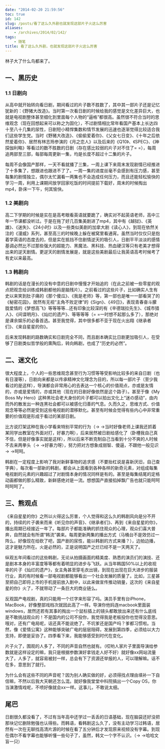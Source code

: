 ```yaml
---
date: "2014-02-20 21:59:56"
toc: true
id: 142
slug: /posts/看了这么久外剧也就发现这部片子火这么厉害
aliases:
    - /archives/2014/02/142/
tags:
    - 随笔
title: 看了这么久外剧，也就发现这部片子火这么厉害
---
```


林子大了什么鸟都来了。

## 一、黑历史

### 1.1 日剧向 

从高中就开始转向看日剧，期间看过的片子数不胜数了，其中其一部片子还是记忆犹新的：《野猪大改造》。当时第一次看日剧的时候给我的感觉是文化差异巨大，也就是电视剧整体甚至细化到里面每个人物的“逼格”都很高。虽然很不符合当时的思维观念（现在回想起来可以称之为固化），不过剧情相比常年看国产基本上长达四十至八十几集的尿性，日剧短小精悍集数和情节发展的迅速也逐渐觉得比较适合我们这些学生党。当时《野猪大改造》、《偷偷爱着你》、《父女七日变》、《十年之后依然爱着你》、居然有林志玲参演的《月之恋人》以及后来的《Q10》、《SPEC》、《神探伽利略》等看过的数不胜数的日剧（存在感比较弱的片子对不住了= =），每周追两部至三部，每部每周更新一集，均是长度不超过十二集的片子。

每周不会像国产那样，一天不看就播了三集，一周上课下来周末发现剧情已经推进了十多集了，想跟进也跟进不了了。一周一集的进度丝毫不会感到有压力感，甚至每集的剧情独立，偶尔太忙漏看一两集也不会造成任何压力，而且还能轻松愉快的学习一周，利用上课期间放学回家吃饭的时间提前下载好，周末的时候掏出mp4，卧床一下午，何其愉快。

### 1.2 美剧向

高二下学期的时候是实在是高考眼看英语就要跪了，确实对不起英语老师，高中三年一节课都没听过。于是在拖了好几百集美剧进了mp4，其中有《越狱》、《英雄》、《迷失》、《24小时》以及一些类似美剧的加拿大剧《读心人》，到现在依然关注的《漫威》系列，甚至高三的时候晚上躲在被窝里看通宵。虽然当时仅仅只是抱着学英语的态度去的，但是实在抵挡不住剧情逆天的吸引人，日剧平平淡淡的感情基调必然比不过那些强大的超能力、黑魔法、黑科技、热血硬汉等只有老美才想得出来的逆天剧情。更逆天的剧情发展是，就是这些美剧最后让我英语高考时候考了有史以来最高。

### 1.3 韩剧向

韩剧的话是在漫长的没有中意的日剧中慢慢才开始追的（在此之前被一些零星的观点把观念给训练成韩剧都他妈是脑残片）。之前看过的这些片子，比如确实人生有史以来笑到肚子痛的《那个傻瓜》、《我是老师》等，第一部也是唯一一部看哭了的《秘密花园》，居然有无视“主角不败定律”的《Sign》、《49日》，表现青春奋斗朦胧爱情的《梦想高飞》等等等等…还有印象比较深的有《辛德瑞拉先生》、《城市猎人》、《间谍明月》、《灿烂的遗产》、等等等等（= =一时想不起那么多了），那绝对是课余娱乐的必备首选。甚至我觉得，其中很多都不亚于现在火出翔《继承者们》、《来自星星的你》。

后来发现韩剧的路数确实和日剧完全不同，而且剧本确实比日剧更加吸引人，在受够了日剧类似哲学般的熏陶后，转向韩剧，也成了“历史的必然”。

## 二、迷文化

很大程度上，个人的一些思维观念甚至行为习惯等等受影响比较多的来自日剧（也有日漫等），日剧向来都是以传承精神文化理念为目的，所以每一部片子（至少我看过的是这样），导演都会非常用心的去表达一个核心的价值观点，亦或是友情的，亦或是爱情的，亦或其他（现在的日剧好像依然是这个路子）。甚至于像《My Boss My Hero》这种黑社会老大身份的片子都可以拍出文化上“迷の感动”，由内而外的散发出一种连黑社会都可以被感化归善的气息。久而久之，思维方式、价值观念等等必然是受到这些电视剧的潜移默化。甚至有时候会觉得有些内心中非常重要的价值观是形成于看过的某部日剧。

比方说打架这种在我小学看来特别平常的行为（→ →当时好像老师上课我还抓着某同学出教室在外面对打，好暴力啊），后来居然被日剧给感化了（卧槽我自己真不信，但是好像事实就是这样），所以后来不断克制自己当看到十分不爽的人时候不去来两拳头（→ →好暴力呀），努力把对方想象成弱智、傻逼，不跟他一般见识→ →呵呵。

韩剧在一定程度上影响了我对新鲜事物的追求感（不要抬杠说是喜新厌旧，自己查字典），每次看一部新的韩剧，都会从上面看到各种各样的新奇元素，对组成每集电视剧的元素的兴趣超过了对剧情本身的情况同样是有的。甚至是每集结尾的定格动画都做的那么精致，新鲜感绝对是一流。想想国产直接掐掉飘广告也就只能呵呵呵呵呵了。

## 三、熊观点

《来自星星的你》之所以火得这么厉害，个人觉得和这么久的韩剧风向是分不开的，持续的片子袭来而来《听见你的声音》、《继承者们》、再到《来自星星的你》，播出周期已经接近一年了。每部片子都能准确的抓住观众的心理，观众们喜大普奔，自然就会有所谓“韩流”袭来。每周更新两集的播出方式（马桶台不是效仿过一阵么，好像现在给砍了吧，国产剧的尿性，能以韩剧的方式来播？），边拍边播，这才是魅力所在。火是必然的，正是说明国产之烂已经不是一天两天了。

纵观五年间看过的这些韩剧，无论从拍摄画面的精美度、熟悉的演员们的演技、还是剧本本身的丰富度等等都有着明显的进步与飞跃。从当年韩国50%以上的收视率的片子《灿烂的遗产》，女主角甚至穿毛衣出镜，到现在出现在巨大进步的服装行业，真的有时候看一部电视剧都能够看出一个社会发展的质量了。比如，三星甚至把自己即将上市的手机提前放入剧中，以此来做宣传推动销量，这次的《来自星星的你》火了，不就带动了一条巨大的商业链么。

反观国产电视剧，真的只能用一个烂字来形容了吗。演员手里有台iPhone，MacBook，好像整部戏档次就因此高了一样。导演你他妈连macbook里面装windows，居然还若有其事的掏出一个鼠标插上的镜头都敢放出来还有什么底线是不敢挑战观众的！不是国内的公司不投你，我觉得我是老板投你也觉得没意思。哦对，还有广电局呢，话还真不能说绝了。不坑爹还是国产吗？爹都习惯啦。当然，像《爱情公寓》这种能够突破广电的层层阻碍，发展到第四季，必须给以大力支持，即便是妥协了。四季看下来，我能够感受到时代在变化。

片子火了，围观的人多了，不同的声音自然也就有。（哎哟人家片子里面导演给参数就是这样设定的嘛，我只是根据参数演好拿钱走人好不好）就好像xx网站流量大了，人多了，就容易被封一样，总会有下了资源还举报的人，可以理解嘛。话不在多，意思到了就行。

为什么会有这些不同的声音呢？因为别人确实做的好，必须得找点理由填补一下自信嘛，不然以后我大天朝还怎么混。就好像我堂堂中科院搞出一个Copy OS，你当演激情戏呢，不喷好像就会xx一样。这事儿，不敢说太细。

## 尾巴

日剧很久都没看了，不过有当年高中还学过一丢丢的日语基础，现在脑袋还好没把那块记忆删除勉强也认得些。而韩语，看韩剧这么久了，没有主动学习过韩语，居然有一次在无聊找高清片源的时候在看了五分钟后才发现原来视频没有字幕。到现在偶尔不看字幕也能够听懂一些句子了，虽然，韩文一个字不认识。（→ →哈哈文盲一只）
